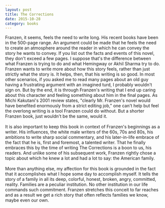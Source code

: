 ```yaml
---
layout: post
title: The Corrections 
date: 2015-10-28
category: books
---
```

Franzen, it seems, feels the need to write long. His recent books have been in the 500-page range. An argument could be made that he feels the need to create an atmosphere around the reader in which he can convey the story he wants to convey. If you list out the facts and events of this novel, they don't exceed a few pages. I suppose that's the difference between what Franzen is trying to do and what Hemingway or Akhil Sharma try to do. Franzen wants to write more about how this story feels, rather than just strictly what the story is. It helps, then, that his writing is so good. In most other scenarios, if you asked me to read many pages about an old guy having a frustrating argument with an imagined turd, I probably wouldn't sign on. But by the end, it is through Franzen's writing that I end up caring about this character and feeling something about him in the final pages. As Michi Kakutani's 2001 review states, "clearly Mr. Franzen's novel would have benefited enormously from a strict editing job," one can't help but feel the overlong writing is a tool Franzen could do without. But a shorter Franzen book, just wouldn't be the same, would it.<br/><br/>It is also important to keep this book in context of Franzen's beginnings as a writer. His influences, the white male writers of the 60s, 70s and 80s, his ambitions to write sharp social commentary, and his later-in-life embrace of the fact that he is, first and foremost, a talented writer. That he finally embraces this by the time of writing The Corrections is a boon to us, his readers. And unlike some of his subsequent work, Franzen rightly chose a topic about which he knew a lot and had a lot to say: the American family.<br/><br/>More than anything else, my affection for this book is grounded in the fact that it accomplishes what I hope some day to accomplish myself. It tells the story of a family in all its deep, colorful, honest, broken, angry, committed, reality. Families are a peculiar institution. No other institution in our life commands such commitment. Franzen stretches this conceit to far reaches and as a result we get a rich story that often reflects families we know, maybe even our own.
